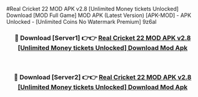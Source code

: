 #Real Cricket 22 MOD APK v2.8 [Unlimited Money tickets Unlocked] Download [MOD Full Game] MOD APK (Latest Version) [APK-MOD] - APK Unlocked - [Unlimited Coins No Watermark Premium] 9z6al



<div align="center">

<h3>🔴 Download [Server1] 👉👉 <a href="https://momento.my/?title=Real_Cricket_22_MOD_APK_v2.8_[Unlimited_Money_tickets_Unlocked]_Download">Real Cricket 22 MOD APK v2.8 [Unlimited Money tickets Unlocked] Download Mod Apk</a></h3><br>

<h3>🔴 Download [Server2] 👉👉 <a href="https://momento.my/?title=Real_Cricket_22_MOD_APK_v2.8_[Unlimited_Money_tickets_Unlocked]_Download">Real Cricket 22 MOD APK v2.8 [Unlimited Money tickets Unlocked] Download Mod Apk</a></h3>
</div>
